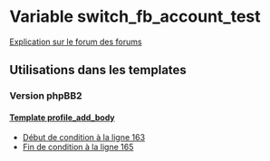 # Variable switch_fb_account_test
[Explication sur le forum des forums](http://forum.forumactif.com/t294113-listing-des-variables#switch_fb_account_test)

## Utilisations dans les templates

### Version phpBB2

#### [Template profile_add_body](subsilver/profile_add_body.md)
* [Début de condition à la ligne 163](../subsilver/profile_add_body.tpl#L163)
* [Fin de condition à la ligne 165](../subsilver/profile_add_body.tpl#L165)